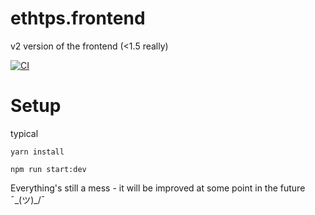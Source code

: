 # ethtps.frontend

v2 version of the frontend (<1.5 really)

[![CI](https://github.com/ethtps/ethtps.frontend/actions/workflows/docker-image.yml/badge.svg)](https://github.com/ethtps/ethtps.frontend/actions/workflows/docker-image.yml)

# Setup

typical

`yarn install`

`npm run start:dev`

Everything's still a mess - it will be improved at some point in the future  ¯\_(ツ)_\/¯
